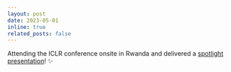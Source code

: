 ```yaml
---
layout: post
date: 2023-05-01
inline: true
related_posts: false
---
```


Attending the ICLR conference onsite in Rwanda and delivered a [spotlight presentation](https://iclr.cc/virtual/2023/oral/12670)! :sparkles:




